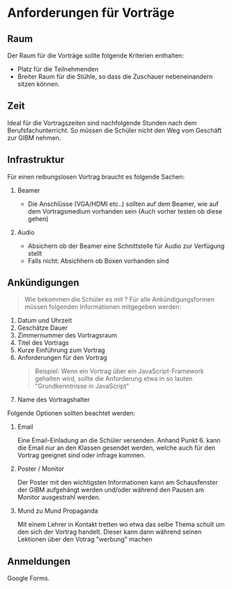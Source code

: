 # Anforderungen für Vorträge

## Raum

Der Raum für die Vorträge sollte folgende Kriterien enthalten:

- Platz für die Teilnehmenden
- Breiter Raum für die Stühle, so dass die Zuschauer nebeneinandern sitzen      können.

## Zeit

Ideal für die Vortragszeiten sind nachfolgende Stunden nach dem Berufsfachunterricht. So müssen die Schüler nicht den Weg vom Geschäft zur GIBM nehmen.

## Infrastruktur

Für einen reibungslosen Vortrag braucht es folgende Sachen:

1. Beamer
   - Die Anschlüsse (VGA/HDMI etc..) sollten auf dem Beamer, wie auf dem Vortragsmedium vorhanden sein (Auch vorher testen ob diese gehen)

2. Audio
   - Absichern ob der Beamer eine Schnittstelle für Audio zur Verfügung stellt
   - Falls nicht: Absichhern ob Boxen vorhanden sind

## Ankündigungen

> Wie bekommen die Schüler es mit ?
Für alle Ankündigungsformen müssen folgenden Informationen mitgegeben werden:

1. Datum und Uhrzeit
2. Geschätze Dauer
3. Zimmernummer des Vortragsraum
4. Titel des Vortrags
5. Kurze Einführung zum Vortrag
6. Anforderungen für den Vortrag 
   > Beispiel: Wenn ein Vortrag über ein JavaScript-Framework gehalten wird, sollte die Anforderung etwa in so lauten "Grundkenntnisse in JavaScript"
7. Name des Vortragshalter

Folgende Optionen sollten beachtet werden:

1. Email

   Eine Email-Einladung an die Schüler versenden.
   Anhand Punkt 6. kann die Email nur an den Klassen gesendet werden, welche auch für den Vortrag geeignet sind oder infrage kommen.

2. Poster / Monitor

   Der Poster mit den wichtigsten Informationen kann am Schausfenster der GIBM aufgehängt werden und/oder während den Pausen am Monitor ausgestrahl werden.

3. Mund zu Mund Propaganda

   Mit einem Lehrer in Kontakt tretten wo etwa das selbe Thema schult um den sich der Vortrag handelt. Dieser kann dann während seinen Lektionen über den Votrag "werbung" machen

## Anmeldungen

Google Forms.
